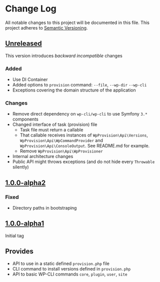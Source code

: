 # Change Log
All notable changes to this project will be documented in this file.
This project adheres to [Semantic Versioning](http://semver.org/).

## [Unreleased]

This version introduces *backward incompatible* changes

### Added
* Use DI Container
* Added options to `provision` command: `--file`, `--wp-dir` `--wp-cli`
* Exceptions covering the domain structure of the application

### Changes
* Remove direct dependency on `wp-cli/wp-cli` to use Symfony `3.*` components
* Changed interface of task (provision) file
   * Task file must return a callable
   * That callable receives instances of `WpProvision\Api\Versions`, `WpProvision\Api\WpCommandProvider` and `WpProvision\Api\ConsoleOutput`. See README.md for example.
   * Remove `WpProvision\Api\WpProvisioner`
* Internal architecture changes
* Public API might throws exceptions (and do not hide every `Throwable` silently)



## [1.0.0-alpha2]

### Fixed
* Directory paths in bootstraping

## [1.0.0-alpha1]
Initial tag

## Provides
* API to use in a static defined `provision.php` file
* CLI command to install versions defined in `provision.php`
* API to basic WP-CLI commands `core`, `plugin`, `user`, `site`


[Unreleased]: https://github.com/dnaber-de/wp-provisioner/compare/1.0.0-alpha2...master
[1.0.0-alpha2]: https://github.com/dnaber-de/wp-provisioner/compare/1.0.0-alpha1...1.0.0-alpha2
[1.0.0-alpha1]: https://github.com/dnaber-de/wp-provisioner/releases/tag/1.0.0-alpha1
